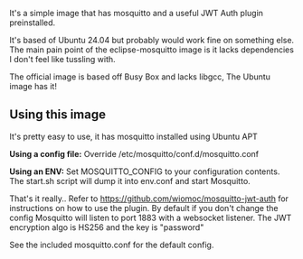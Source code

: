 It's a simple image that has mosquitto and a useful JWT Auth plugin preinstalled.

It's based of Ubuntu 24.04 but probably would work fine on something else.
The main pain point of the eclipse-mosquitto image is it lacks dependencies I don't feel like tussling with.

The official image is based off Busy Box and lacks libgcc, The Ubuntu image has it!

## Using this image
It's pretty easy to use, it has mosquitto installed using Ubuntu APT

**Using a config file:**
Override /etc/mosquitto/conf.d/mosquitto.conf

**Using an ENV:**
Set MOSQUITTO_CONFIG to your configuration contents.
The start.sh script will dump it into env.conf and start Mosquitto.

That's it really..
Refer to https://github.com/wiomoc/mosquitto-jwt-auth for instructions on how to use the plugin.
By default if you don't change the config Mosquitto will listen to port 1883 with a websocket listener.
The JWT encryption algo is HS256 and the key is "password"

See the included mosquitto.conf for the default config.